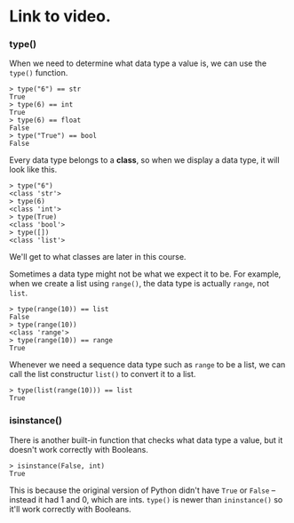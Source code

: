 # Link to video.

### type()

When we need to determine what data type a value is, we can use the `type()` function.

```
> type("6") == str
True
> type(6) == int
True
> type(6) == float
False
> type("True") == bool
False
```

Every data type belongs to a **class**, so when we display a data type, it will look like this. 

```
> type("6")
<class 'str'>
> type(6)
<class 'int'>
> type(True)
<class 'bool'>
> type([])
<class 'list'>
```

We'll get to what classes are later in this course.

Sometimes a data type might not be what we expect it to be. For example, when we create a list using `range()`, the data type is actually `range`, not `list`.

```
> type(range(10)) == list
False
> type(range(10))
<class 'range'>
> type(range(10)) == range
True
```

Whenever we need a sequence data type such as `range` to be a list, we can call the list constructur `list()` to convert it to a list.

```
> type(list(range(10))) == list
True
```


### isinstance()

There is another built-in function that checks what data type a value, but it doesn't work correctly with Booleans.

```
> isinstance(False, int)
True
```

This is because the original version of Python didn't have `True` or `False` – instead it had 1 and 0, which are ints. `type()` is newer than `ininstance()` so it'll work correctly with Booleans.
